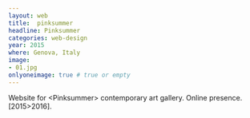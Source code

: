 ```yaml
---
layout: web
title:  pinksummer
headline: Pinksummer
categories: web-design
year: 2015
where: Genova, Italy
image:
- 01.jpg
onlyoneimage: true # true or empty
---
```

Website for &lt;Pinksummer&gt; contemporary art gallery. Online presence.    
[2015>2016].
